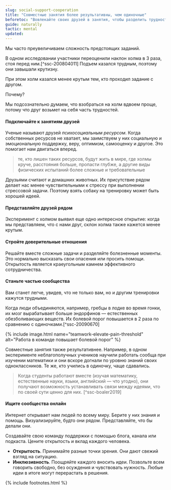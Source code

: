 ```yaml
---
slug: social-support-cooperation
title: "Совместные занятия более результативны, чем одиночные"
beforetoc: "Вовлекайте своих друзей в занятия, чтобы разделить трудности. Становитесь частью сообществ."
guide: naturally
tactic: mental
updated:
---
```

Мы часто преувеличиваем сложность предстоящих заданий.

В одном исследовании участники переоценили наклон холма в 3 раза, стоя перед ним.[^ssc-200804011] Подъем казался трудным, поэтому они завышали крутизну.

При этом холм казался менее крутым тем, кто проходил задание с другом.

Почему?

Мы подсознательно думаем, что взобраться на холм вдвоем проще, потому что друг возьмет на себя часть трудностей.

#### Подключайте к занятиям друзей

Ученые называют друзей *психосоциальным ресурсом*. Когда собственных ресурсов не хватает, мы заимствуем у них социальную и эмоциональную поддержку, веру, оптимизм, самооценку и другое. Это помогает нам двигаться вперед.

> те, кто лишен таких ресурсов, будут жить в мире, где холмы круче, расстояния больше, пропасти глубже, а другие виды физических испытаний более сложные и требовательные

Друзьями считают и домашних животных. Их присутствие рядом делает нас менее чувствительными к стрессу при выполнении стрессовой задачи. Поэтому взять собаку на тренировку может быть хорошей идеей.

#### Представляйте друзей рядом

Эксперимент с холмом выявил еще одно интересное открытие: когда мы представляем, что с нами друг, склон холма также кажется менее крутым.

#### Стройте доверительные отношения

Решайте вместе сложные задачи и разделяйте болезненные моменты. Это нормально высказать свои опасения или просить помощи. Открытость является краеугольным камнем эффективного сотрудничества.

#### Станьте частью сообщества

Вам станет легче, увидев, что не только вам, но и другим тренировки кажутся трудными.

Когда люди объединяются, например, гребцы в лодке во время гонки, их мозг вырабатывает больше эндорфинов — естественных обезболивающих веществ. Их болевой порог повышается в 2 раза по сравнению с одиночками.[^ssc-20090670]

{% include image.html name="teamwork-elevate-pain-threshold" alt="Работа в команде повышает болевой порог" %}

Совместные занятия также результативнее. Например, в одном эксперименте неблагополучных учеников научили работать сообща при изучении математики и они вскоре догнали по уровню знаний своих одноклассников. Те же, кто учились в одиночку, чаще сдавались.

> Когда студенты работают вместе (изучая математику, естественные науки, языки, английский — что угодно), они получают возможность устанавливать связи между идеями, что по своей сути ценно для них. [^ssc-boaler2019]

#### Ищите сообщества онлайн

Интернет открывает нам людей по всему миру. Берите у них знания и помощь. Визуализируйте, будто они рядом. Представляйте, что бы делали они.

Создавайте свою команду поддержки с помощью блога, канала или подкаста. Цените открытость и вклад каждого человека.

- **Открытость**. Принимайте разные точки зрения. Они дают свежий взгляд на ситуацию.
- **Инклюзивность**. Поощряйте каждого вносить идеи. Позвольте всем говорить свободно, без осуждения и чувствовать нужность. Любые идеи в итоге могут перерастать в решения.

{% include footnotes.html %}
